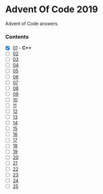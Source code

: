 # Advent Of Code 2019
Advent of Code answers.

### Contents
 * [X] [01](./01) - **C++**
 * [ ] [02](./02)
 * [ ] [03](./03)
 * [ ] [04](./04)
 * [ ] [05](./05)
 * [ ] [06](./06)
 * [ ] [07](./07)
 * [ ] [08](./08)
 * [ ] [09](./09)
 * [ ] [10](./10)
 * [ ] [11](./11)
 * [ ] [12](./12)
 * [ ] [13](./13)
 * [ ] [14](./14)
 * [ ] [15](./15)
 * [ ] [16](./16)
 * [ ] [17](./17)
 * [ ] [18](./18)
 * [ ] [19](./19)
 * [ ] [20](./20)
 * [ ] [21](./21)
 * [ ] [22](./22)
 * [ ] [23](./23)
 * [ ] [24](./24)
 * [ ] [25](./25)